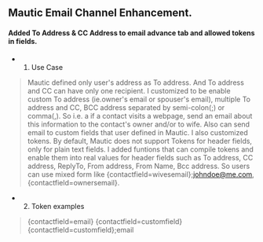 Mautic Email Channel Enhancement.
------

#### Added To Address & CC Address to email advance tab and allowed tokens in fields.

- 1. Use Case
> Mautic defined only user's address as To address. And To address and CC can have only one recipient.
> I customized to be enable custom To address (ie.owner's email or spouser's email), multiple To address and CC, BCC address separated by semi-colon(;) or comma(,).
> So i.e. a if a contact visits a webpage, send an email about this information to the contact's owner and/or to wife.
Also can send email to custom fields that user defined in Mautic.
I also customized tokens.
By default, Mautic does not support Tokens for header fields, only for plain text fields.
> I added funtions that can compile tokens and enable them into real values for header fields such as To address, CC address, ReplyTo, From address, From Name, Bcc address.
> So users can use mixed form like {contactfield=wivesemail};johndoe@me.com,{contactfield=ownersemail}.

- 2. Token examples
> {contactfield=email}
> {contactfield=customfield}
> {contactfield=customfield};email
